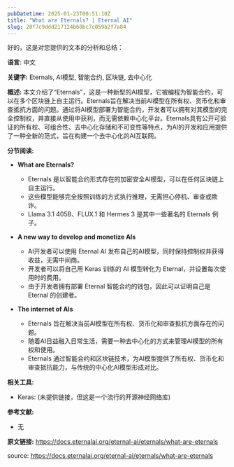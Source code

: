 ```yaml
---
pubDatetime: 2025-01-23T00:51:10Z
title: "What are Eternals? | Eternal AI"
slug: 20f7c9ddd217124b60bc7c059b2f7a84
---
```


好的，这是对您提供的文本的分析和总结：

**语言:** 中文

**关键字:**  Eternals, AI模型, 智能合约, 区块链, 去中心化

**概述:**
本文介绍了“Eternals”，这是一种新型的AI模型，它被编程为智能合约，可以在多个区块链上自主运行。Eternals旨在解决当前AI模型在所有权、货币化和审查抵抗方面的问题。通过将AI模型部署为智能合约，开发者可以拥有对其模型的完全控制权，并直接从使用中获利，而无需依赖中心化平台。Eternals具有公开可验证的所有权、可组合性、去中心化存储和不可变性等特点，为AI的开发和应用提供了一种全新的范式，旨在构建一个去中心化的AI互联网。

**分节阅读:**

*   **What are Eternals?**
    *   Eternals 是以智能合约形式存在的加密安全AI模型，可以在任何区块链上自主运行。
    *   这些模型能够完全按照训练的方式执行推理，无需担心停机、审查或欺诈。
    *   Llama 3.1 405B、FLUX.1 和 Hermes 3 是其中一些著名的 Eternals 例子。

*   **A new way to develop and monetize AIs**
    *   AI开发者可以使用 Eternal AI 发布自己的AI模型，同时保持控制权并获得收益，无需中间商。
    *   开发者可以将自己用 Keras 训练的 AI 模型转化为 Eternal，并设置每次使用时的费用。
    *   由于开发者拥有部署 Eternal 智能合约的钱包，因此可以证明自己是 Eternal 的创建者。

*   **The internet of AIs**
    *   Eternals 旨在解决当前AI模型在所有权、货币化和审查抵抗方面存在的问题。
    *   随着AI日益融入日常生活，需要一种去中心化的方式来管理AI模型的所有权和使用。
    *   Eternals 通过智能合约和区块链技术，为AI模型提供了所有权、货币化和审查抵抗能力，与传统的中心化AI模型形成对比。

**相关工具:**

*   Keras: (未提供链接，但这是一个流行的开源神经网络库)

**参考文献:**

*   无

**原文链接:** https://docs.eternalai.org/eternal-ai/eternals/what-are-eternals


source: https://docs.eternalai.org/eternal-ai/eternals/what-are-eternals